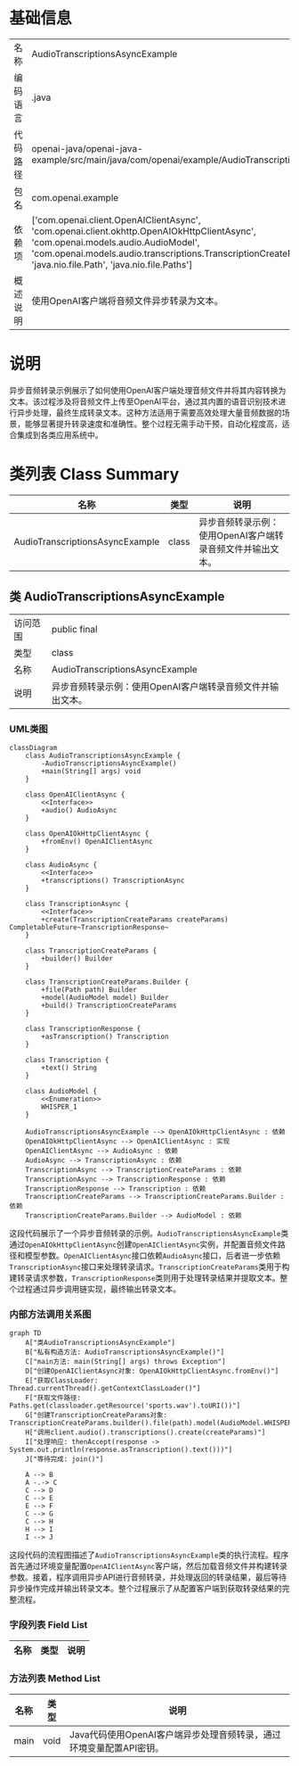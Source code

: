 # 基础信息

|      |      |
|------|------|
| 名称 | AudioTranscriptionsAsyncExample |
| 编码语言 | .java |
| 代码路径 | openai-java/openai-java-example/src/main/java/com/openai/example/AudioTranscriptionsAsyncExample.java |
| 包名 | com.openai.example |
| 依赖项 | ['com.openai.client.OpenAIClientAsync', 'com.openai.client.okhttp.OpenAIOkHttpClientAsync', 'com.openai.models.audio.AudioModel', 'com.openai.models.audio.transcriptions.TranscriptionCreateParams', 'java.nio.file.Path', 'java.nio.file.Paths'] |
| 概述说明 | 使用OpenAI客户端将音频文件异步转录为文本。 |

# 说明

异步音频转录示例展示了如何使用OpenAI客户端处理音频文件并将其内容转换为文本。该过程涉及将音频文件上传至OpenAI平台，通过其内置的语音识别技术进行异步处理，最终生成转录文本。这种方法适用于需要高效处理大量音频数据的场景，能够显著提升转录速度和准确性。整个过程无需手动干预，自动化程度高，适合集成到各类应用系统中。

# 类列表 Class Summary

| 名称   | 类型  | 说明 |
|-------|------|-------------|
| AudioTranscriptionsAsyncExample | class | 异步音频转录示例：使用OpenAI客户端转录音频文件并输出文本。 |



## 类 AudioTranscriptionsAsyncExample

|      |      |
|------|------|
| 访问范围 | public final |
| 类型 | class |
| 名称 | AudioTranscriptionsAsyncExample |
| 说明 | 异步音频转录示例：使用OpenAI客户端转录音频文件并输出文本。 |


### UML类图

```mermaid
classDiagram
    class AudioTranscriptionsAsyncExample {
        -AudioTranscriptionsAsyncExample()
        +main(String[] args) void
    }

    class OpenAIClientAsync {
        <<Interface>>
        +audio() AudioAsync
    }

    class OpenAIOkHttpClientAsync {
        +fromEnv() OpenAIClientAsync
    }

    class AudioAsync {
        <<Interface>>
        +transcriptions() TranscriptionAsync
    }

    class TranscriptionAsync {
        <<Interface>>
        +create(TranscriptionCreateParams createParams) CompletableFuture~TranscriptionResponse~
    }

    class TranscriptionCreateParams {
        +builder() Builder
    }

    class TranscriptionCreateParams.Builder {
        +file(Path path) Builder
        +model(AudioModel model) Builder
        +build() TranscriptionCreateParams
    }

    class TranscriptionResponse {
        +asTranscription() Transcription
    }

    class Transcription {
        +text() String
    }

    class AudioModel {
        <<Enumeration>>
        WHISPER_1
    }

    AudioTranscriptionsAsyncExample --> OpenAIOkHttpClientAsync : 依赖
    OpenAIOkHttpClientAsync --> OpenAIClientAsync : 实现
    OpenAIClientAsync --> AudioAsync : 依赖
    AudioAsync --> TranscriptionAsync : 依赖
    TranscriptionAsync --> TranscriptionCreateParams : 依赖
    TranscriptionAsync --> TranscriptionResponse : 依赖
    TranscriptionResponse --> Transcription : 依赖
    TranscriptionCreateParams --> TranscriptionCreateParams.Builder : 依赖
    TranscriptionCreateParams.Builder --> AudioModel : 依赖
```

这段代码展示了一个异步音频转录的示例。`AudioTranscriptionsAsyncExample`类通过`OpenAIOkHttpClientAsync`创建`OpenAIClientAsync`实例，并配置音频文件路径和模型参数。`OpenAIClientAsync`接口依赖`AudioAsync`接口，后者进一步依赖`TranscriptionAsync`接口来处理转录请求。`TranscriptionCreateParams`类用于构建转录请求参数，`TranscriptionResponse`类则用于处理转录结果并提取文本。整个过程通过异步调用链实现，最终输出转录文本。


### 内部方法调用关系图

```mermaid
graph TD
    A["类AudioTranscriptionsAsyncExample"]
    B["私有构造方法: AudioTranscriptionsAsyncExample()"]
    C["main方法: main(String[] args) throws Exception"]
    D["创建OpenAIClientAsync对象: OpenAIOkHttpClientAsync.fromEnv()"]
    E["获取ClassLoader: Thread.currentThread().getContextClassLoader()"]
    F["获取文件路径: Paths.get(classloader.getResource('sports.wav').toURI())"]
    G["创建TranscriptionCreateParams对象: TranscriptionCreateParams.builder().file(path).model(AudioModel.WHISPER_1).build()"]
    H["调用client.audio().transcriptions().create(createParams)"]
    I["处理响应: thenAccept(response -> System.out.println(response.asTranscription().text()))"]
    J["等待完成: join()"]

    A --> B
    A -.-> C
    C --> D
    C --> E
    E --> F
    C --> G
    C --> H
    H --> I
    I --> J
```

这段代码的流程图描述了`AudioTranscriptionsAsyncExample`类的执行流程。程序首先通过环境变量配置`OpenAIClientAsync`客户端，然后加载音频文件并构建转录参数。接着，程序调用异步API进行音频转录，并处理返回的转录结果，最后等待异步操作完成并输出转录文本。整个过程展示了从配置客户端到获取转录结果的完整流程。

### 字段列表 Field List

| 名称  | 类型  | 说明 |
|-------|-------|------|

### 方法列表 Method List

| 名称  | 类型  | 说明 |
|-------|-------|------|
| main | void | Java代码使用OpenAI客户端异步处理音频转录，通过环境变量配置API密钥。 |





